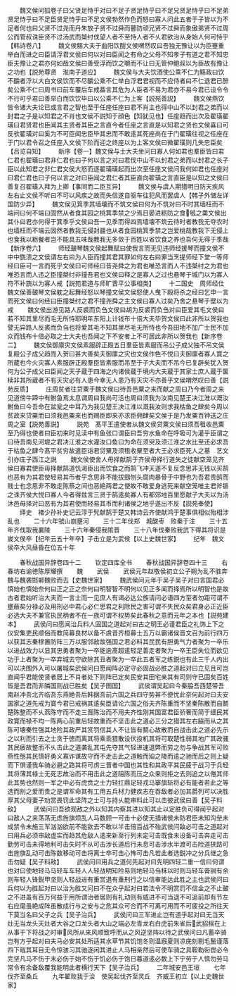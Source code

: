 <!-- { "loadSidebar": true } -->
　　魏文侯问狐卷子曰父贤足恃乎对曰不足子贤足恃乎曰不足兄贤足恃乎曰不足弟贤足恃乎曰不足臣贤足恃乎曰不足文侯勃然作色而怒曰寡人问此五者于子皆以为不足者何也曰父贤不过尧而丹朱放子贤不过舜而瞽防顽兄贤不过舜而象傲弟贤不过周公而管叔诛臣贤不过汤武而桀纣伐望人者不至恃人者不乆君欲治从身始人何可恃乎【韩诗卷八】
　　魏文侯觞大夫于曲阳饮酣文侯喟然叹曰吾独无豫让以为臣蹇重举白而进之曰臣请浮君文侯曰何以对曰臣闻之有命之父母不知孝子有道之君不知忠臣夫豫让之君亦何如哉文侯曰善受浮而饮之嚼而不让曰无管仲鲍叔以为臣故有豫让之功也【説苑尊贤　淮南子道应】
　　魏文侯与大夫饮酒使公乘不仁为觞政曰饮不釂者浮以大白文侯饮而不尽釂公乘不仁举白浮君君视而不应侍者曰不仁退君已醉矣公乘不仁曰周书曰前车覆后车戒葢言其危为人臣者不易为君亦不易今君已设令令不行可乎君曰善举白而饮饮毕曰以公乘不仁为上客【説苑善説】
　　魏文侯燕饮皆令诸大夫论已或言君之智也至于任座任座曰君不肖主也得中山不以封君之弟而以封君之子是以知君之不肖也文侯不説知于顔色【知犹见也】任座趋而出次及翟璜翟璜曰君贤君也臣闻其主贤者其臣之言直今者任座之言直是以知君之贤也文侯喜曰可反欤翟璜对曰奚为不可臣闻忠臣毕其忠而不敢逺其死座尚在于门翟璜往视之任座在于门以君令召之任座入文侯下阶而迎之终座以为上客文侯曰微翟璜则几失忠臣矣【吕览自知】
　　新序【卷一】魏文侯与士大夫坐问曰寡人何如君也羣臣皆曰君仁君也翟璜曰君非仁君也曰子何以言之对曰君伐中山不以封君之弟而以封君之长子臣以此知君之非仁君文侯大怒而逐翟璜璜起而出次至任座文侯问我何如君也任座对曰君仁君也曰子何以言之对曰臣闻之君仁者其臣直向翟璜之言直臣是以知之文侯曰善复召翟璜入拜为上卿【事同而二臣互异】
　　魏文侯与虞人期猎明日防天疾风左右止文侯不听曰不可以风疾之故而失信遂自驱车往犯风而罢虞人【韩子外储左详国防少异】
　　魏文侯见箕季其墙壊而不筑文侯曰何为不筑对曰不时其墙枉而不端问曰何不端曰固然从者食其园之桃箕季禁之少焉日晏进粝防之食瓠之羮文侯出其仆曰君亦何得于箕季乎文侯曰吾一见季而得四焉墙壊不筑云待时者教我无夺农时也墙枉而不端云固然者教我无侵封疆也从者食园桃箕季禁之岂爱桃哉教我下无侵上也食我以粝餐者岂不能具五味哉教我无多敛于百姓以省饮食之养也吾何无得于季哉【新序卷六】
　　师经皷琴魏文侯起舞赋曰使我言而无见违师经援琴而撞文侯不中中旒溃之文侯谓左右曰为人臣而撞其君其罪如何左右曰罪当烹提师经下堂一等师经曰臣可一言而死乎文侯曰可师经曰昔尧舜之为君也唯恐言而人不违桀纣之为君也唯恐言而人违之臣撞桀纣非撞吾君也文侯曰释之是寡人之过也悬琴于城门以为寡人符不补旒以为寡人戒【説苑君道与师旷晋平公事相类】
　　十二国史　周师经仕魏文侯善皷琴文侯躭之起舞经怒以琴撞文侯文侯怒使人曳下殿将杀之经曰乞申一言而死文侯曰何经曰臣撞桀纣之君不撞尧舜之主文侯曰寡人过矣乃舍之悬琴于壁以为戒
　　魏文侯出游见路人反裘而负刍文侯曰胡为反裘而负刍对曰臣爱其毛文侯曰若不知其里尽而毛无所恃耶明年东阳上计钱布十倍大夫毕贺文侯曰此非所以贺我也譬无异路人反裘而负刍也将爱其毛不知其里尽毛无所恃也今吾田地不加广士民不加众而钱布十倍必取之士大夫也吾闻之下不安者上不可居此非所以贺我也【新序卷二】
　　魏文侯御廪灾文侯素服辟正殿五日羣臣皆素服而吊公子成父独不吊文侯复殿公子成父趋而入贺曰甚大善矣夫御廪之灾也文侯作色不悦曰夫御廪者寡人寳之所蔵也今火灾寡人素服辟正殿羣臣皆素服而吊至于子大夫而不吊今已复辟矣犹入贺何为公子成父曰臣闻之天子蔵于四海之内诸侯蔵于境内大夫蔵于其家士庶人蔵于箧椟非其所蔵者不有天灾必有人患今幸无人患乃有天灾不亦善乎文侯喟然叹曰善【説苑反质】
　　庄周贫者往贷粟于魏文侯曰待吾邑粟之来而献之周曰乃今者周之来见道傍牛蹄中有鲋鱼焉太息谓周曰我尚可活也周曰须我为汝南见楚王决江淮以溉汝鲋鱼曰今吾命在盆瓮之中耳乃为我见楚王决江淮以溉我汝则求我枯鱼之肆矣今周以贫故来贷粟而曰须我邑粟来也而赐臣即来亦求臣佣肆矣文侯于是乃发粟百钟送之庄周之室【説苑善説】
　　説苑　髙平王遣使者从魏文侯贷粟文侯曰须吾租收邑粟至乃得也使者曰臣初来时见渎中有鱼张口谓臣曰吾穷水鱼命在呼吸可为灌乎臣谓之曰待吾南见河堤之君决江淮之水灌汝口鱼曰为命在须臾及须江淮之水比至还必求吾于枯鱼之肆今髙平贫穷故遣臣诣君贷粟及须租收粟至者大王必求臣死人之墓　艺文引亦庄子西江之説
　　魏文侯使舍人毋择献鹄于齐侯毋择行道失之徒献空笼见齐侯曰寡君使臣毋择献鹄道饥渇臣出而饮食之而鹄飞冲天遂不复反念思非无钱以买鹄也恶有为其君使轻易其币者乎念思非不能拔劔刎头腐肉暴骨于中野也为吾君贵鹄而贱士也念思非不敢走陈蔡之间也恶絶两君之使故不敢爱身逃死来献空笼唯主君斧锧之诛齐侯大悦曰寡人今者得兹言三贤于鹄逺矣寡人有都郊地百里愿献子大夫以为汤沐邑毋择对曰恶有为其君使而轻易其币而利诸侯之地乎遂出不反【説苑奉使】
　　绎史　褚少孙补史记云淳于髠献鹄于楚又韩诗云齐使献鸿于楚事俱相似殆相涉乱也
　　二十六年虢山崩壅河
　　三十二年伐郑　城酸枣　败秦于注
　　三十五年齐伐取我襄陵
　　三十六年秦侵我隂晋
　　三十八年伐秦败我武下得其将识是嵗文侯卒【纪年云五十年卒】子击立是为武侯【以上史魏世家】
　　纪年　魏文侯卒大风昼昏在位五十年















　　春秋战国异辞卷四十二
　　钦定四库全书
　　春秋战国异辞卷四十三
　　右春坊右谕徳陈厚耀撰
　　魏
　　武侯
　　武侯元年赵敬侯初立公子朔为乱不胜奔魏与魏袭邯郸魏败而去【史魏世家】
　　魏武侯问元年于吴子吴子对曰言国君必慎始也慎始奈何曰正之正之奈何曰明智智不明何以见正多闻而择焉所以明智也是故古者君始听治大夫而一言士而一见庶人有谒必达公族请问必语四方至者勿距可谓不壅蔽矣分禄必及用刑必中君心必仁思君之利除民之害可谓不失民众矣君身必正近臣必选大夫不兼官执民柄者不在一族可谓不权势矣此春秋之意而元年之本也【説苑建本】
　　武侯问曰愿闻治兵料人固国之道起对曰古之明王必谨君臣之礼饰上下之仪安集吏民顺俗而教简募良材以备不虞昔齐桓募士五万以霸诸侯晋文召为前行四万以获其志秦穆置防阵三万以服邻敌故强国之君必料其民民有胆勇气力者聚为一卒乐以进战效力以显其忠勇者聚为一卒能逾髙超逺轻足善走者聚为一卒王臣失位而欲见功于上者聚为一卒弃城去守欲除其丑者聚为一卒此五者军之练鋭也有此三千人内出可以决围外入可以屠城矣武侯问曰愿闻阵必定守必固战必胜之道起对曰立见且可岂直闻乎君能使贤者居上不肖者处下则阵已定矣民安其田宅亲其有司则守已固矣百姓皆是吾君而非隣国则战已胜矣【吴子图国】
　　武侯谓吴起曰今秦脇吾西楚带吾南赵冲吾北齐临吾东燕絶吾后韩据吾前六国之兵四守势甚不便忧此奈何起对曰夫安国家之道先戒为寳今君已戒祸其逺矣臣请论六国之俗夫齐陈重而不坚秦陈散而自鬭楚陈整而不乆燕陈守而不走三晋陈治而不用夫齐性刚其国富君臣骄奢而简于细民其政寛而禄不均一陈两心前重后轻故重而不坚击此之道必三分之猎其左右脇而从之其陈可壊秦性强其地险其政严其赏罚信其人不让皆有鬭心故散而自战击此之道必先示之以利而引去之士贪于徳而离其将乘乖猎散设伏投机其将可取楚性弱其地广其政骚其民疲故整而不乆击此之道袭乱其屯先夺其气轻进速退弊而劳之勿与争战其军可败燕性慤其民慎好勇义寡诈谋故守而不走击此之道触而廹之陵而逺之驰而后之则上疑而下惧谨我车骑必避之路其将可虏三晋者中国也其性和其政平其民疲于战习于兵轻其将薄其禄士无死志故治而不用击此之道阻陈而压之众来则拒之去则追之以倦其师此其势也然则一军之中必有虎贲之士力轻扛鼎足轻戎马搴旗斩将必有能者若此之等选而别之爱而贵之是谓军命其有工用五兵材力健疾志在吞敌者必加其爵列可以决胜厚其父母妻子劝赏畏罚此坚阵之士可与持乆能审料此可以击彼武侯曰善【吴子料敌】
　　武侯问曰吾欲观敌之外以知其内察其进以知其止以定胜负可得闻乎起对曰敌人之来荡荡无虑旌旗烦乱人马数顾一可击十必使无措诸侯未防君臣未知沟垒未成禁令未施三军汹汹欲前不能欲去不敢以半击倍百战不殆武侯问敌必可击之道起对曰用兵必须审敌虚实而趋其危敌人逺来新至行列未定可击既食未设备可击奔走可击勤劳可击未得地利可击失时不从可击涉长道后行未息可击涉水半渡可击险道狭路可击旌旗乱动可击陈数移动可击将离士卒可击心怖可击凡若此者选鋭冲之分兵继之急击勿疑【吴子料敌】
　　武侯问曰用兵之道何先起对曰先明四轻二重一信曰何谓也对曰使地轻马马轻车车轻人人轻战明知险易则地轻马刍秣以时则马轻车膏锏有余则车轻人锋鋭甲坚则人轻战进有重赏退有重刑行之以信审能达此胜之主也武侯问曰兵何以为胜起对曰以治为胜又问曰不在众乎起对曰若法令不明赏罚不信金之不止皷之不进虽有百万何益于用所谓治者居则有礼动则有威进不可当退不可追前却有节左右应麾虽絶成阵虽散成行与之安与之危其众可合而不可离可用而不可疲投之所往天下莫当名曰父子之兵【吴子治兵】
　　武侯问曰三军进止岂有道乎起对曰无当天灶无当龙头天灶者大谷之口龙头者大山之端必左青龙右白虎前朱雀后武招揺在上从事于下将战之时审风所从来风顺致呼而从之风逆坚阵以待之武侯问曰凡蓄卒骑岂有方乎起对曰夫马必安其处所适其水草节其饥饱冬则温廐夏则凉庑刻剔毛鬛谨落四下戢其耳目无令惊骇习其驰逐闲其进止人马相亲然后可使车骑之具鞍勒衔辔必令完坚凡马不伤于末必伤于始不伤于饥必伤于饱日暮道逺必数上下宁劳于人慎勿劳马常令有余备敌覆我能明此者横行天下【吴子治兵】
　　二年城安邑王垣
　　七年伐齐至桑丘
　　九年翟败我于浍　使吴起伐齐至灵丘　齐威王初立【以上史魏世家】
